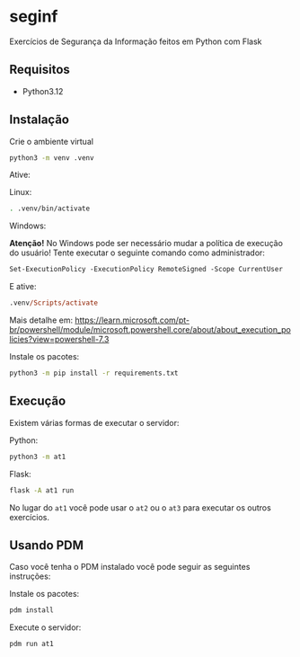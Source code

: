# seginf

Exercícios de Segurança da Informação feitos em Python com Flask

## Requisitos

 - Python3.12

## Instalação

Crie o ambiente virtual

``` sh
python3 -m venv .venv
```

Ative:

Linux:

``` sh
. .venv/bin/activate
```

Windows:

**Atenção!** No Windows pode ser necessário mudar a política de execução do usuário! Tente executar o seguinte comando como administrador:

``` ps
Set-ExecutionPolicy -ExecutionPolicy RemoteSigned -Scope CurrentUser
```

E ative:

``` ps
.venv/Scripts/activate
```

Mais detalhe em: <https://learn.microsoft.com/pt-br/powershell/module/microsoft.powershell.core/about/about_execution_policies?view=powershell-7.3>

Instale os pacotes:

``` sh
python3 -m pip install -r requirements.txt
```

## Execução

Existem várias formas de executar o servidor:

Python:

``` sh
python3 -m at1
```

Flask:

```sh
flask -A at1 run
```

No lugar do `at1` você pode usar o `at2` ou o `at3` para executar os outros exercícios.

## Usando PDM

Caso você tenha o PDM instalado você pode seguir as seguintes instruções:

Instale os pacotes:

```sh
pdm install
```

Execute o servidor:

```sh
pdm run at1
```
